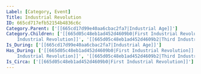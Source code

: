 ```yaml
---
Label: [Category, Event]
Title: Industrial Revolution
ID: 665cd717efb52154b4836c6c
Category.Parent: ['[[665cd17d99e40aa6cbac2fa7|Industrial Age]]']
Category.Children: ['[[665d05c48eb1ad452d4609b0|First Industrial Revolution]]', '[[665d05c48eb1ad452d4609b1|Second
    Industrial Revolution]]', '[[665d05c48eb1ad452d4609b2|Third Industrial Revolution]]']
Is_During: ['[[665cd17d99e40aa6cbac2fa7|Industrial Age]]']
Has_During: ['[[665d05c48eb1ad452d4609b0|First Industrial Revolution]]', '[[665d05c48eb1ad452d4609b1|Second
    Industrial Revolution]]', '[[665d05c48eb1ad452d4609b2|Third Industrial Revolution]]']
Is_Circa: ['[[665d05c48eb1ad452d4609b0|First Industrial Revolution]]']
---
```


